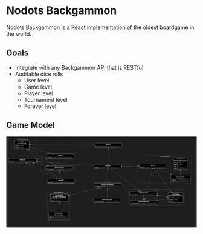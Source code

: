# Nodots Backgammon

Nodots Backgammon is a React implementation of the oldest boardgame in the world.

## Goals

- Integrate with any Backgammon API that is RESTful
- Auditable dice rolls
  - User level
  - Game level
  - Player level
  - Tournament level
  - Forever level

## Game Model

<img alt="alt_text" src="./src/game_diagram.png" />
